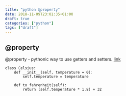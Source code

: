 ```yaml
---
title: "python @property"
date: 2018-11-09T23:01:35+01:00
draft: true
categories: ["python"]
tags: ["draft"]
---
```


## @property

@property - pythonic way to use getters and setters.
[link](https://www.programiz.com/python-programming/property)

```
class Celsius:
    def __init__(self, temperature = 0):
        self.temperature = temperature

    def to_fahrenheit(self):
        return (self.temperature * 1.8) + 32
```


